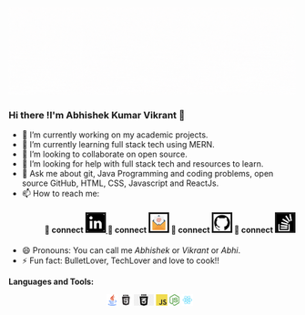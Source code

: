 
<img src="./assets/Abhishek.gif" alt="AbhishekVikrant"/>

### Hi there !I'm Abhishek Kumar Vikrant 👋


- 🔭 I’m currently working on my academic projects.
- 🌱 I’m currently learning full stack tech using MERN.
- 👯 I’m looking to collaborate on open source.
- 🤔 I’m looking for help with full stack tech and resources to learn.
- 💬 Ask me about git, Java Programming and coding problems, open source GitHub, HTML, CSS, Javascript and ReactJs.
- 📫 How to reach me:
<h4 align="right">
  💬 connect <a href="https://www.linkedin.com/in/abhishek-kumar-vikrant-995aa8140/"><img src="./assets/linkedin.png" alt="LinkedIn"  width="30" height="30" border="3">  </a>
  💬 connect  <a href="mailto: abhivikrant1@gmail.com"><img src="./assets/mail.png" alt="Email Me"  width="30" height="30" border="3"></a>
  💬 connect  <a href="https://github.com/AbhiVikrant"><img src="./assets/github.png" alt="GitHub"  width="30" height="30" border="3"></a>
  💬 connect  <a href="https://stackoverflow.com/users/7931795/abhishek-kumar-vikrant"><img src="./assets/stackoverflow.png" alt="Stackoverflow"  width="30" height="30" border="3"></a>
    </h4>


- 😄 Pronouns: You can call me *Abhishek* or *Vikrant* or *Abhi*.
- ⚡ Fun fact: BulletLover, TechLover and love to cook!!

**Languages and Tools:**
<div align= "center" >
<code><img height="20" src="./assets/java.png"></code>
<code><img height="20" src="./assets/html.png"></code>
<code><img height="20" src="./assets/css.png"></code>
<code><img height="20" src="https://raw.githubusercontent.com/github/explore/80688e429a7d4ef2fca1e82350fe8e3517d3494d/topics/javascript/javascript.png"></code>
<code><img height="20" src="./assets/node.png"></code>
<code><img height="20" src="https://raw.githubusercontent.com/github/explore/80688e429a7d4ef2fca1e82350fe8e3517d3494d/topics/react/react.png"></code>
<code><img height="20" src=""></code>
<code><img height="20" src=""></code>
</div>

